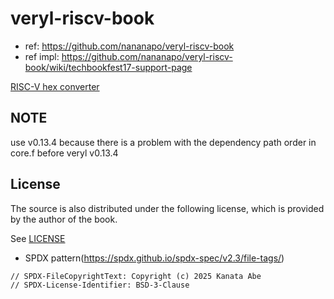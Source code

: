# veryl-riscv-book

- ref: https://github.com/nananapo/veryl-riscv-book
- ref impl: https://github.com/nananapo/veryl-riscv-book/wiki/techbookfest17-support-page

[RISC-V hex converter](https://www.eg.bucknell.edu/~csci206/riscv-converter/)

## NOTE

use v0.13.4 because there is a problem with the dependency path order in core.f before veryl v0.13.4

## License

The source is also distributed under the following license, which is provided by the author of the book.

See [LICENSE](./LICENSE)

- SPDX pattern(https://spdx.github.io/spdx-spec/v2.3/file-tags/)

```
// SPDX-FileCopyrightText: Copyright (c) 2025 Kanata Abe
// SPDX-License-Identifier: BSD-3-Clause
```

